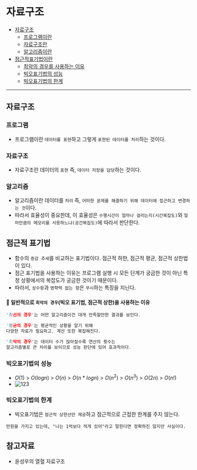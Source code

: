 # 자료구조
* [자료구조](#자료구조)
	* [프로그램이란](#프로그램)
	* [자료구조란](#자료구조)
	* [알고리즘이란](#알고리즘)
* [점근적표기법이란](#점근적-표기법)
	* [최악의 경우를 사용하는 이유](#balloon-일반적으로-최악의-경우빅오-표기법-점근적-상한을-사용하는-이유)
	* [빅오표기법의 성능](#빅오표기법의-성능)
	* [빅오표기법의 한계](#빅오표기법의-한계)
------

## 자료구조
### 프로그램
* 프로그램이란 `데이터를 표현`하고 그렇게 `표현된 데이터를 처리`하는 것이다.

### 자료구조
* 자료구조란 데이터의 `표현` 즉, `데이터 저장을 담당`하는 것이다.

### 알고리즘
* 알고리즘이란 데이터를 `처리` 즉, `어떠한 문제를 해결하기 위해 데이터에 접근하고 변경하는 것`이다.
* 따라서 효율성이 중요한데, 이 효율성은 `수행시간이 얼마나 걸리는지(시간복잡도)`와 `얼마만큼의 메모리를 사용하느냐(공간복잡도)`에 따라서 판단한다.

## 점근적 표기법
* 함수의 `증감 추세`를 비교하는 표기법이다. 점근적 하한, 점근적 평균, 점근적 상한법이 있다.
* 점근 표기법을 사용하는 이유는 프로그램 실행 시 모든 단계가 궁금한 것이 아닌 특정 상황에서의 복잡도가 궁금한 것이기 때문이다.
* 따라서, `상수항`과 `영햑력 없는 항`은 `무시`하는 특징을 지닌다.
#### :balloon: 일반적으로 `최악의 경우`(빅오 표기법, 점근적 상한)을 사용하는 이유
```c
'최선의 경우'는 어떤 알고리즘이건 대개 만족할만한 결과를 보인다.

'평균의 경우'는 평균적인 상황을 알기 위해
다양한 자료가 필요하고, 계산 또한 복잡해진다.

'최악의 경우'는 데이터 수가 많아질수록 연산의 횟수는
알고리즘별로 큰 차이를 보이므로 성능 판단에 있어 효과적이다.
```

### 빅오표기법의 성능
* $O(1)$ > $O(log n)$ > $O(n)$ > $O(n * logn)$ > $O(n^2)$ > $O(n^3)$ > $O(2n)$ > $O(n!)$
* ![123](https://user-images.githubusercontent.com/67992469/142136148-ca1c7b26-6d6c-4919-aeec-aa0afc900024.png)

### 빅오표기법의 한계
* 빅오표기법은 `점근적 상한선만 제공`하고 점근적으로 근접한 한계를 주지 않는다.
```
만원을 가지고 있는데, "나는 1억보다 적게 있어"라고 말한다면 정확하진 않지만 사실이다.
```

## 참고자료
- 윤성우의 열혈 자료구조
